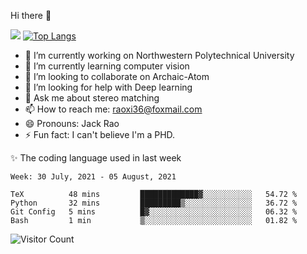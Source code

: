 Hi there 👋

![](https://github-readme-stats.vercel.app/api?username=Raohaocheng)
[![Top Langs](https://github-readme-stats.vercel.app/api/top-langs/?username=Raohaocheng&layout=compact)](https://github.com/anuraghazra/github-readme-stats)

- 🔭 I’m currently working on Northwestern Polytechnical University
- 🌱 I’m currently learning computer vision
- 👯 I’m looking to collaborate on Archaic-Atom
- 🤔 I’m looking for help with Deep learning
- 💬 Ask me about stereo matching
- 📫 How to reach me: raoxi36@foxmail.com
- 😄 Pronouns: Jack Rao
- ⚡ Fun fact: I can't believe I'm a PHD.

✨ The coding language used in last week
<!--START_SECTION:waka-->
```text
Week: 30 July, 2021 - 05 August, 2021

TeX          48 mins         █████████████▓░░░░░░░░░░░   54.72 % 
Python       32 mins         █████████▒░░░░░░░░░░░░░░░   36.72 % 
Git Config   5 mins          █▓░░░░░░░░░░░░░░░░░░░░░░░   06.32 % 
Bash         1 min           ▒░░░░░░░░░░░░░░░░░░░░░░░░   01.82 % 
```
<!--END_SECTION:waka-->

![Visitor Count](https://profile-counter.glitch.me/Raohaocheng/count.svg)
